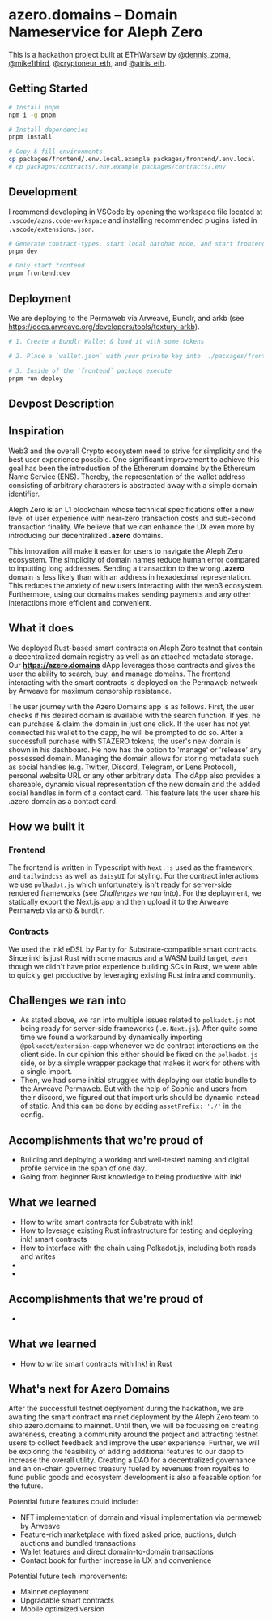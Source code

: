 # azero.domains – Domain Nameservice for Aleph Zero

This is a hackathon project built at ETHWarsaw by [@dennis_zoma](https://twitter.com/dennis_zoma), [@mike1third](https://twitter.com/mike1third), [@cryptoneur_eth](https://twitter.com/cryptoneur_eth), and [@atris_eth](https://twitter.com/atris_eth).

## Getting Started

```bash
# Install pnpm
npm i -g pnpm

# Install dependencies
pnpm install

# Copy & fill environments
cp packages/frontend/.env.local.example packages/frontend/.env.local
# cp packages/contracts/.env.example packages/contracts/.env
```

## Development

I reommend developing in VSCode by opening the workspace file located at `.vscode/azns.code-workspace` and installing recommended plugins listed in `.vscode/extensions.json`.

```bash
# Generate contract-types, start local hardhat node, and start frontend with turborepo
pnpm dev

# Only start frontend
pnpm frontend:dev
```

## Deployment

We are deploying to the Permaweb via Arweave, Bundlr, and arkb (see https://docs.arweave.org/developers/tools/textury-arkb).

```bash
# 1. Create a Bundlr Wallet & load it with some tokens

# 2. Place a `wallet.json` with your private key into `./packages/frontend/`

# 3. Inside of the `frontend` package execute
pnpm run deploy
```

## Devpost Description

## Inspiration

Web3 and the overall Crypto ecosystem need to strive for simplicity and the best user experience possible. One significant improvement to achieve this goal has been the introduction of the Ethererum domains by the Ethereum Name Service (ENS). Thereby, the representation of the wallet address consisting of arbitrary characters is abstracted away with a simple domain identifier.

Aleph Zero is an L1 blockchain whose technical specifications offer a new level of user experience with near-zero transaction costs and sub-second transaction finality. We believe that we can enhance the UX even more by introducing our decentralized **.azero** domains.

This innovation will make it easier for users to navigate the Aleph Zero ecosystem. The simplicity of domain names reduce human error compared to inputting long addresses. Sending a transaction to the wrong **.azero** domain is less likely than with an address in hexadecimal representation. This reduces the anxiety of new users interacting with the web3 ecosystem. Furthermore, using our domains makes sending payments and any other interactions more efficient and convenient.

## What it does

We deployed Rust-based smart contracts on Aleph Zero testnet that contain a decentralized domain registry as well as an attached metadata storage. Our **https://azero.domains** dApp leverages those contracts and gives the user the ability to search, buy, and manage domains. The frontend interacting with the smart contracts is deployed on the Permaweb network by Arweave for maximum censorship resistance.

The user journey with the Azero Domains app is as follows. First, the user checks if his desired domain is available with the search function. If yes, he can purchase & claim the domain in just one click. If the user has not yet connected his wallet to the dapp, he will be prompted to do so. After a successfull purchase with $TAZERO tokens, the user's new domain is shown in his dashboard. He now has the option to 'manage' or 'release' any possessed domain. Managing the domain allows for storing metadata such as social handles (e.g. Twitter, Discord, Telegram, or Lens Protocol), personal website URL or any other arbitrary data. The dApp also provides a shareable, dynamic visual representation of the new domain and the added social handles in form of a contact card. This feature lets the user share his .azero domain as a contact card.

## How we built it

### Frontend

The frontend is written in Typescript with `Next.js` used as the framework, and `tailwindcss` as well as `daisyUI` for styling. For the contract interactions we use `polkadot.js` which unfortunately isn't ready for server-side rendered frameworks (see _Challenges we ran into_). For the deployment, we statically export the Next.js app and then upload it to the Arweave Permaweb via `arkb` & `bundlr`.

### Contracts

We used the ink! eDSL by Parity for Substrate-compatible smart contracts. Since ink! is just Rust with some macros and a WASM build target, even though we didn't have prior experience building SCs in Rust, we were able to quickly get productive by leveraging existing Rust infra and community.

## Challenges we ran into

- As stated above, we ran into multiple issues related to `polkadot.js` not being ready for server-side frameworks (i.e. `Next.js`). After quite some time we found a workaround by dynamically importing `@polkadot/extension-dapp` whenever we do contract interactions on the client side. In our opinion this either should be fixed on the `polkadot.js` side, or by a simple wrapper package that makes it work for others with a single import.
- Then, we had some initial struggles with deploying our static bundle to the Arweave Permaweb. But with the help of Sophie and users from their discord, we figured out that import urls should be dynamic instead of static. And this can be done by adding `assetPrefix: './'` in the config.

## Accomplishments that we're proud of

- Building and deploying a working and well-tested naming and digital profile service in the span of one day.
- Going from beginner Rust knowledge to being productive with ink!

## What we learned

- How to write smart contracts for Substrate with ink!
- How to leverage existing Rust infrastructure for testing and deploying ink! smart contracts
- How to interface with the chain using Polkadot.js, including both reads and writes
-
-

## Accomplishments that we're proud of

-

## What we learned

- How to write smart contracts with Ink! in Rust

## What's next for Azero Domains

After the successfull testnet deplyoment during the hackathon, we are awaiting the smart contract mainnet deployment by the Aleph Zero team to ship azero.domains to mainnet. Until then, we will be focussing on creating awareness, creating a community around the project and attracting testnet users to collect feedback and improve the user experience. Further, we will be exploring the feasibility of adding additional features to our dapp to increase the overall utility. Creating a DAO for a decentralized governance and an on-chain governed treasury fueled by revenues from royalties to fund public goods and ecosystem development is also a feasable option for the future.

Potential future features could include:

- NFT implementation of domain and visual implementation via permeweb by Arweave
- Feature-rich marketplace with fixed asked price, auctions, dutch auctions and bundled transactions
- Wallet features and direct domain-to-domain transactions
- Contact book for further increase in UX and convenience

Potential future tech improvements:

- Mainnet deployment
- Upgradable smart contracts
- Mobile optimized version
